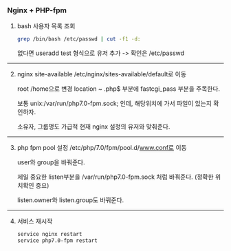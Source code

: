 ### Nginx + PHP-fpm

1. bash 사용자 목록 조회
    ```bash
    grep /bin/bash /etc/passwd | cut -f1 -d:
    ```
    없다면 useradd test 형식으로 유저 추가 -> 확인은 /etc/passwd

***
2. nginx site-available
    /etc/nginx/sites-available/default로 이동

    root /home으로 변경
    location ~ \.php$ 부분에 fastcgi_pass 부분을 주목한다. 

    보통 unix:/var/run/php7.0-fpm.sock; 인데, 해당위치에 가서 파일이 있는지 확인하자. 

    소유자, 그룹명도 가급적 현재 nginx 설정의 유저와 맞춰준다.
***
3. php fpm pool 설정
    /etc/php/7.0/fpm/pool.d/www.conf로 이동

    user와 group을 바꿔준다.

    제일 중요한 listen부분을 /var/run/php7.0-fpm.sock 처럼 바꿔준다. (정확한 위치확인 중요)

    listen.owner와 listen.group도 바꿔준다.
***
4. 서비스 재시작
    ```bash
    service nginx restart
    service php7.0-fpm restart
    ```
